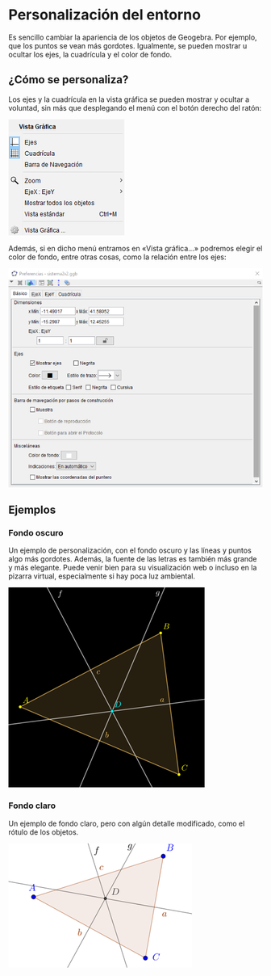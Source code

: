 # Personalización del entorno

Es sencillo cambiar la apariencia de los objetos de Geogebra. Por ejemplo, que los puntos se vean más gordotes. Igualmente, se pueden mostrar u ocultar los ejes, la cuadrícula y el color de fondo.

## ¿Cómo se personaliza?

Los ejes y la cuadrícula en la vista gráfica se pueden mostrar y ocultar a voluntad, sin más que desplegando el menú con el botón derecho del ratón:

![](/geogebra/assets/personaliza01.png)

Además, si en dicho menú entramos en «Vista gráfica...» podremos elegir el color de fondo, entre otras cosas, como la relación entre los ejes:

![](/geogebra/assets/personaliza02.png)

## Ejemplos

### Fondo oscuro

Un ejemplo de personalización, con el fondo oscuro y las líneas y puntos algo más gordotes. Además, la fuente de las letras es también más grande y más elegante. Puede venir bien para su visualización web o incluso en la pizarra virtual, especialmente si hay poca luz ambiental.

![](/geogebra/assets/fondo_oscuro_cr.png)

### Fondo claro

Un ejemplo de fondo claro, pero con algún detalle modificado, como el rótulo de los objetos.

![](/geogebra/assets/fondo_claro.png)

